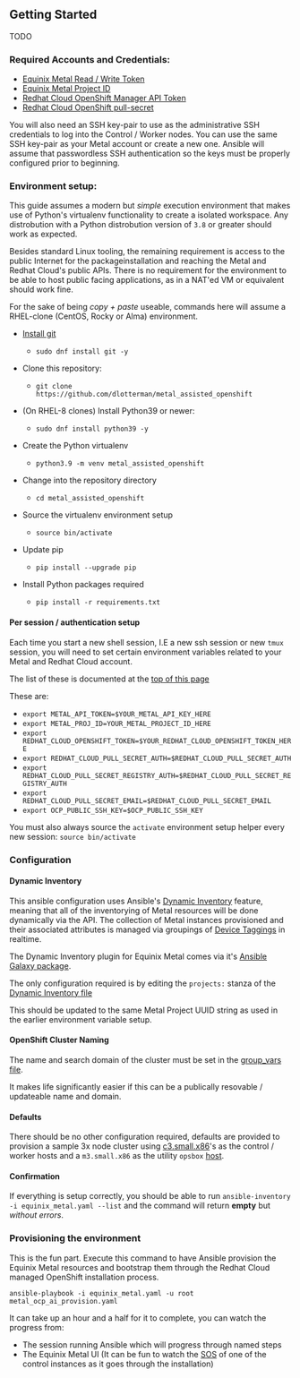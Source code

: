 ## Getting Started
TODO

### Required Accounts and Credentials:

- [Equinix Metal Read / Write Token](https://github.com/openshift/assisted-installer)
- [Equinix Metal Project ID](https://metal.equinix.com/developers/docs/accounts/projects/)
- [Redhat Cloud OpenShift Manager API Token](https://console.redhat.com/openshift/token)
- [Redhat Cloud OpenShift pull-secret](https://console.redhat.com/openshift/install/pull-secret)

You will also need an SSH key-pair to use as the administrative SSH credentials to log into the Control / Worker nodes. You can use the same SSH key-pair as your Metal account or create a new one. Ansible will assume that passwordless SSH authentication so the keys must be properly configured prior to beginning. 

### Environment setup:

This guide assumes a modern but *simple* execution environment that makes use of Python's virtualenv functionality to create a isolated workspace. Any distrobution with a Python distrobution version of `3.8` or greater should work as expected.

Besides standard Linux tooling, the remaining requirement is access to the public Internet for the packageinstallation and reaching the Metal and Redhat Cloud's public APIs. There is no requirement for the environment to be able to host public facing applications, as in a NAT'ed VM or equivalent should work fine.

For the sake of being *copy + paste* useable, commands here will assume a RHEL-clone (CentOS, Rocky or Alma) environment.

- [Install git](https://github.com/git-guides/install-git)
  - `sudo dnf install git -y`

- Clone this repository:
  - `git clone https://github.com/dlotterman/metal_assisted_openshift`

- (On RHEL-8 clones) Install Python39 or newer:
  - `sudo dnf install python39 -y`

- Create the Python virtualenv
  - `python3.9 -m venv metal_assisted_openshift`

- Change into the repository directory
  - `cd metal_assisted_openshift`

- Source the virtualenv environment setup
  - `source bin/activate`

- Update pip
  - `pip install --upgrade pip`

- Install Python packages required
  - `pip install -r requirements.txt`

#### Per session / authentication setup
Each time you start a new shell session, I.E a new ssh session or new `tmux` session, you will need to set certain environment variables related to your Metal and Redhat Cloud account.

The list of these is documented at the [top of this page](getting_started.md#Required-Accounts-and-Credentials)

These are:

- `export METAL_API_TOKEN=$YOUR_METAL_API_KEY_HERE`
- `export METAL_PROJ_ID=YOUR_METAL_PROJECT_ID_HERE`
- `export REDHAT_CLOUD_OPENSHIFT_TOKEN=$YOUR_REDHAT_CLOUD_OPENSHIFT_TOKEN_HERE`
- `export REDHAT_CLOUD_PULL_SECRET_AUTH=$REDHAT_CLOUD_PULL_SECRET_AUTH`
- `export REDHAT_CLOUD_PULL_SECRET_REGISTRY_AUTH=$REDHAT_CLOUD_PULL_SECRET_REGISTRY_AUTH`
- `export REDHAT_CLOUD_PULL_SECRET_EMAIL=$REDHAT_CLOUD_PULL_SECRET_EMAIL`
- `export OCP_PUBLIC_SSH_KEY=$OCP_PUBLIC_SSH_KEY`


You must also always source the `activate` environment setup helper every new session: `source bin/activate`
### Configuration
#### Dynamic Inventory

This ansible configuration uses Ansible's [Dynamic Inventory](https://docs.ansible.com/ansible/latest/user_guide/intro_dynamic_inventory.html) feature, meaning that all of the inventorying of Metal resources will be done dynamically via the API. The collection of Metal instances provisioned and their associated attributes is managed via groupings of [Device Taggings](https://metal.equinix.com/developers/docs/server-metadata/device-tagging/) in realtime.

The Dynamic Inventory plugin for Equinix Metal comes via it's [Ansible Galaxy package](https://galaxy.ansible.com/equinix/metal). 

The only configuration required is by editing the `projects:` stanza of the [Dynamic Inventory file](../equinix_metal.yaml#L15)

This should be updated to the same Metal Project UUID string as used in the earlier environment variable setup. 

#### OpenShift Cluster Naming

The name and search domain of the cluster must be set in the [group_vars file](../group_vars/all.yaml). 

It makes life significantly easier if this can be a publically resovable / updateable name and domain.

#### Defaults
There should be no other configuration required, defaults are provided to provision a sample 3x node cluster using [c3.small.x86](../roles/metal/defaults/main.yaml#L7)'s as the control / worker hosts and a `m3.small.x86` as the utility `opsbox` [host](../roles/metal/tasks/metal_get_or_provision_opsbox.yaml).

#### Confirmation

If everything is setup correctly, you should be able to run `ansible-inventory -i equinix_metal.yaml --list` and the command will return **empty** but *without errors*.

### Provisioning the environment

This is the fun part. Execute this command to have Ansible provision the Equinix Metal resources and bootstrap them through the Redhat Cloud managed OpenShift installation process.

`ansible-playbook -i equinix_metal.yaml -u root metal_ocp_ai_provision.yaml`

It can take up an hour and a half for it to complete, you can watch the progress from:
- The session running Ansible which will progress through named steps
- The Equinix Metal UI (It can be fun to watch the [SOS](https://metal.equinix.com/developers/docs/resilience-recovery/serial-over-ssh/) of one of the control instances as it goes through the installation) 
